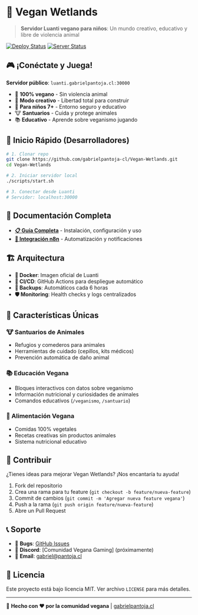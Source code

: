 # 🌱 Vegan Wetlands

> **Servidor Luanti vegano para niños**: Un mundo creativo, educativo y libre de violencia animal

[![Deploy Status](https://github.com/gabrielpantoja-cl/Vegan-Wetlands/workflows/Deploy%20Vegan%20Wetlands%20Server/badge.svg)](https://github.com/gabrielpantoja-cl/Vegan-Wetlands/actions)
[![Server Status](https://img.shields.io/badge/Server-Online-brightgreen)](http://luanti.gabrielpantoja.cl:30000)

## 🎮 ¡Conéctate y Juega!

**Servidor público**: `luanti.gabrielpantoja.cl:30000`

- 🌱 **100% vegano** - Sin violencia animal  
- 🎨 **Modo creativo** - Libertad total para construir
- 👶 **Para niños 7+** - Entorno seguro y educativo
- 🐮 **Santuarios** - Cuida y protege animales
- 📚 **Educativo** - Aprende sobre veganismo jugando

## 🚀 Inicio Rápido (Desarrolladores)

```bash
# 1. Clonar repo
git clone https://github.com/gabrielpantoja-cl/Vegan-Wetlands.git
cd Vegan-Wetlands

# 2. Iniciar servidor local
./scripts/start.sh

# 3. Conectar desde Luanti
# Servidor: localhost:30000
```

## 📖 Documentación Completa

- **[📋 Guía Completa](docs/README.md)** - Instalación, configuración y uso
- **[🤖 Integración n8n](docs/n8n-integration.md)** - Automatización y notificaciones

## 🏗️ Arquitectura

- **🐳 Docker**: Imagen oficial de Luanti
- **🔄 CI/CD**: GitHub Actions para despliegue automático
- **💾 Backups**: Automáticos cada 6 horas
- **🛡️ Monitoring**: Health checks y logs centralizados

## 🎯 Características Únicas

### 🐮 Santuarios de Animales
- Refugios y comederos para animales
- Herramientas de cuidado (cepillos, kits médicos)
- Prevención automática de daño animal

### 📚 Educación Vegana
- Bloques interactivos con datos sobre veganismo
- Información nutricional y curiosidades de animales
- Comandos educativos (`/veganismo`, `/santuario`)

### 🥗 Alimentación Vegana
- Comidas 100% vegetales
- Recetas creativas sin productos animales
- Sistema nutricional educativo

## 🤝 Contribuir

¿Tienes ideas para mejorar Vegan Wetlands? ¡Nos encantaría tu ayuda!

1. Fork del repositorio
2. Crea una rama para tu feature (`git checkout -b feature/nueva-feature`)
3. Commit de cambios (`git commit -m 'Agregar nueva feature vegana'`)
4. Push a la rama (`git push origin feature/nueva-feature`)
5. Abre un Pull Request

## 📞 Soporte

- 🐛 **Bugs**: [GitHub Issues](https://github.com/gabrielpantoja-cl/Vegan-Wetlands/issues)
- 💬 **Discord**: [Comunidad Vegana Gaming] (próximamente)
- 📧 **Email**: gabriel@pantoja.cl

## 📄 Licencia

Este proyecto está bajo licencia MIT. Ver archivo `LICENSE` para más detalles.

---

🌱 **Hecho con ❤️ por la comunidad vegana** | [gabrielpantoja.cl](https://gabrielpantoja.cl)